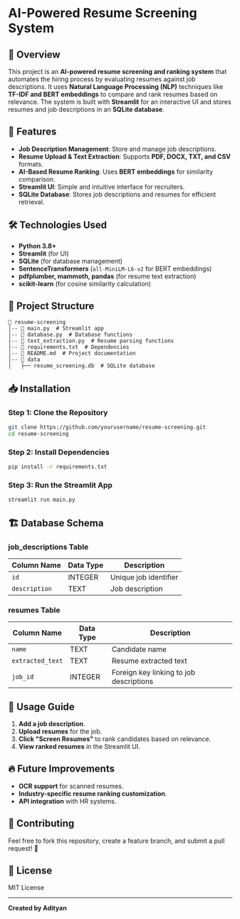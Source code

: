 # AI-Powered Resume Screening System

## 🚀 Overview
This project is an **AI-powered resume screening and ranking system** that automates the hiring process by evaluating resumes against job descriptions. It uses **Natural Language Processing (NLP)** techniques like **TF-IDF and BERT embeddings** to compare and rank resumes based on relevance. The system is built with **Streamlit** for an interactive UI and stores resumes and job descriptions in an **SQLite database**.

## 📌 Features
- **Job Description Management**: Store and manage job descriptions.
- **Resume Upload & Text Extraction**: Supports **PDF, DOCX, TXT, and CSV** formats.
- **AI-Based Resume Ranking**: Uses **BERT embeddings** for similarity comparison.
- **Streamlit UI**: Simple and intuitive interface for recruiters.
- **SQLite Database**: Stores job descriptions and resumes for efficient retrieval.

## 🛠️ Technologies Used
- **Python 3.8+**
- **Streamlit** (for UI)
- **SQLite** (for database management)
- **SentenceTransformers** (`all-MiniLM-L6-v2` for BERT embeddings)
- **pdfplumber, mammoth, pandas** (for resume text extraction)
- **scikit-learn** (for cosine similarity calculation)

## 📂 Project Structure
```
📁 resume-screening
│-- 📄 main.py  # Streamlit app
│-- 📄 database.py  # Database functions
│-- 📄 text_extraction.py  # Resume parsing functions
│-- 📄 requirements.txt  # Dependencies
│-- 📄 README.md  # Project documentation
│-- 📂 data
│   ├── resume_screening.db  # SQLite database
```

## 📥 Installation
### **Step 1: Clone the Repository**
```sh
git clone https://github.com/yourusername/resume-screening.git
cd resume-screening
```

### **Step 2: Install Dependencies**
```sh
pip install -r requirements.txt
```

### **Step 3: Run the Streamlit App**
```sh
streamlit run main.py
```

## 🏗️ Database Schema
### **job_descriptions Table**
| Column Name   | Data Type  | Description |
|--------------|-----------|-------------|
| `id`         | INTEGER   | Unique job identifier |
| `description` | TEXT      | Job description |

### **resumes Table**
| Column Name       | Data Type  | Description |
|------------------|-----------|-------------|
| `name`           | TEXT      | Candidate name |
| `extracted_text` | TEXT      | Resume extracted text |
| `job_id`         | INTEGER   | Foreign key linking to job descriptions |

## 🎯 Usage Guide
1. **Add a job description**.
2. **Upload resumes** for the job.
3. **Click "Screen Resumes"** to rank candidates based on relevance.
4. **View ranked resumes** in the Streamlit UI.

## 🔥 Future Improvements
- **OCR support** for scanned resumes.
- **Industry-specific resume ranking customization**.
- **API integration** with HR systems.

## 🤝 Contributing
Feel free to fork this repository, create a feature branch, and submit a pull request! 🚀

## 📜 License
MIT License

---
**Created by Adityan**
